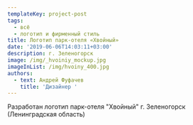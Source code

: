 ```yaml
---
templateKey: project-post
tags:
  - всё
  - логотип и фирменный стиль
title: Логотип парк-отеля «Хвойный»
date: '2019-06-06T14:03:11+03:00'
description: г. Зеленогорск
image: /img/_hvoiniy_mockup.jpg
imageInList: /img/hvoiny_400.jpg
authors:
  - text: Андрей Фуфачев
    title: 'Дизайнер '
---
```

Разработан логотип парк-отеля "Хвойный" г. Зеленогорск (Ленинградская область)
